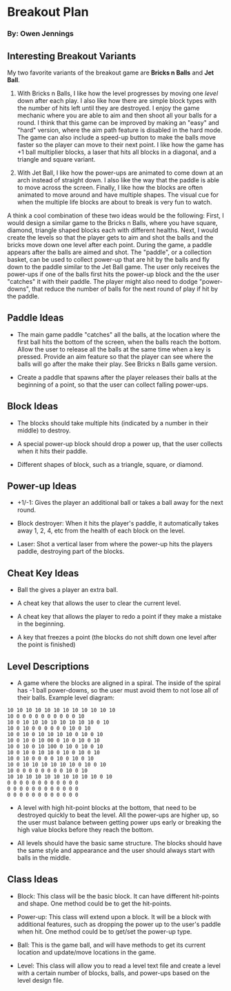 # Breakout Plan
### By: Owen Jennings

## Interesting Breakout Variants
My two favorite variants of the breakout game are **Bricks n Balls** and **Jet Ball**.
1. With Bricks n Balls, I like how the level progresses by moving one *level* down after each play. I also like how there are simple block types with the number of hits left until they are destroyed. I enjoy the game mechanic where you are able to aim and then shoot all your balls for a round. I think that this game can be improved by making an "easy" and "hard" version, where the aim path feature is disabled in the hard mode. The game can also include a speed-up button to make the balls move faster so the player can move to their next point. I like how the game has +1 ball multiplier blocks, a laser that hits all blocks in a diagonal, and a triangle and square variant.

2. With Jet Ball, I like how the power-ups are animated to come down at an arch instead of straight down. I also like the way that the paddle is able to move across the screen. Finally, I like how the blocks are often animated to move around and have multiple shapes. The visual cue for when the multiple life blocks are about to break is very fun to watch.

A think a cool combination of these two ideas would be the following: First, I would design a similar game to the Bricks n Balls, where you have square, diamond, triangle shaped blocks each with different healths.
Next, I would create the levels so that the player gets to aim and shot the balls and the bricks move down one level after each point.
During the game, a paddle appears after the balls are aimed and shot. The "paddle", or a collection basket, can be used to collect power-up that are hit by the balls and fly down to the paddle similar to the Jet Ball game.
The user only receives the power-ups if one of the balls first hits the power-up block and the the user "catches" it with their paddle. The player might also need to dodge "power-downs", that reduce the number of balls for the next round of play if hit by the paddle.


## Paddle Ideas

 * The main game paddle "catches" all the balls, at the location where the first ball hits the bottom of the screen, when the balls reach the bottom. Allow the user to release all the balls at the same time when a key is pressed. Provide an aim feature so that the player can see where the balls will go after the make their play. See Bricks n Balls game version.

 * Create a paddle that spawns after the player releases their balls at the beginning of a point, so that the user can collect falling power-ups.


## Block Ideas

 * The blocks should take multiple hits (indicated by a number in their middle) to destroy.

 * A special power-up block should drop a power up, that the user collects when it hits their paddle.

 * Different shapes of block, such as a triangle, square, or diamond.


## Power-up Ideas

 * +1/-1: Gives the player an additional ball or takes a ball away for the next round.

 * Block destroyer: When it hits the player's paddle, it automatically takes away 1, 2, 4, etc from the health of each block on the level.

 * Laser: Shot a vertical laser from where the power-up hits the players paddle, destroying part of the blocks.


## Cheat Key Ideas

 * Ball the gives a player an extra ball.

 * A cheat key that allows the user to clear the current level.

 * A cheat key that allows the player to redo a point if they make a mistake in the beginning.

 * A key that freezes a point (the blocks do not shift down one level after the point is finished)


## Level Descriptions

 * A game where the blocks are aligned in a spiral. The inside of the spiral has -1 ball power-downs, so the user must avoid them to not lose all of their balls.
Example level diagram:

```
10 10 10 10 10 10 10 10 10 10 10 10
10 0 0 0 0 0 0 0 0 0 0 10
10 0 10 10 10 10 10 10 10 10 0 10
10 0 10 0 0 0 0 0 0 10 0 10
10 0 10 0 10 10 10 10 0 10 0 10
10 0 10 0 10 00 0 10 0 10 0 10
10 0 10 0 10 100 0 10 0 10 0 10
10 0 10 0 10 10 0 10 0 10 0 10
10 0 10 0 0 0 0 10 0 10 0 10
10 0 10 10 10 10 10 10 0 10 0 10
10 0 0 0 0 0 0 0 0 10 0 10
10 10 10 10 10 10 10 10 10 10 0 10
0 0 0 0 0 0 0 0 0 0 0 0
0 0 0 0 0 0 0 0 0 0 0 0
0 0 0 0 0 0 0 0 0 0 0 0
```

 * A level with high hit-point blocks at the bottom, that need to be destroyed quickly to beat the level. All the power-ups are higher up, so the user must balance between getting power ups early or breaking the high value blocks before they reach the bottom. 
 
 * All levels should have the basic same structure. The blocks should have the same style and appearance and the user should always start with balls in the middle.

## Class Ideas

 * Block: This class will be the basic block. It can have different hit-points and shape. One method could be to get the hit-points.

 * Power-up: This class will extend upon a block. It will be a block with additional features, such as dropping the power up to the user's paddle when hit. One method could be to get/set the power-up type.

 * Ball: This is the game ball, and will have methods to get its current location and update/move locations in the game.

 * Level: This class will allow you to read a level text file and create a level with a certain number of blocks, balls, and power-ups based on the level design file.

